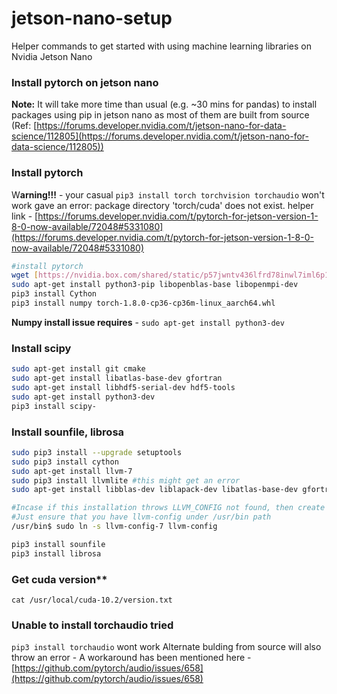 # jetson-nano-setup
Helper commands to get started with using machine learning libraries on Nvidia Jetson Nano

### Install pytorch on jetson nano

**Note:** It will take more time than usual (e.g. ~30 mins for pandas) to install packages using pip in jetson nano as most of them are built from source (Ref: [https://forums.developer.nvidia.com/t/jetson-nano-for-data-science/112805](https://forums.developer.nvidia.com/t/jetson-nano-for-data-science/112805))

### Install pytorch

W**arning!!!** - your casual `pip3 install torch torchvision torchaudio` won't work gave an error: package directory 'torch/cuda' does not exist. 
helper link - [https://forums.developer.nvidia.com/t/pytorch-for-jetson-version-1-8-0-now-available/72048#5331080](https://forums.developer.nvidia.com/t/pytorch-for-jetson-version-1-8-0-now-available/72048#5331080)

```bash
#install pytorch 
wget [https://nvidia.box.com/shared/static/p57jwntv436lfrd78inwl7iml6p13fzh.whl](https://nvidia.box.com/shared/static/p57jwntv436lfrd78inwl7iml6p13fzh.whl) -O torch-1.8.0-cp36-cp36m-linux_aarch64.whl
sudo apt-get install python3-pip libopenblas-base libopenmpi-dev
pip3 install Cython
pip3 install numpy torch-1.8.0-cp36-cp36m-linux_aarch64.whl
```

**Numpy install issue requires** - `sudo apt-get install python3-dev`

### Install scipy

```bash
sudo apt-get install git cmake
sudo apt-get install libatlas-base-dev gfortran
sudo apt-get install libhdf5-serial-dev hdf5-tools
sudo apt-get install python3-dev
pip3 install scipy-
```

### Install sounfile, librosa

```bash
sudo pip3 install --upgrade setuptools
sudo pip3 install cython
sudo apt-get install llvm-7
sudo pip3 install llvmlite #this might get an error
sudo apt-get install libblas-dev liblapack-dev libatlas-base-dev gfortran

#Incase if this installation throws LLVM_CONFIG not found, then create the ln for the llvm-config-7 as below. 
#Just ensure that you have llvm-config under /usr/bin path
/usr/bin$ sudo ln -s llvm-config-7 llvm-config

pip3 install sounfile
pip3 install librosa

```

### Get cuda version** 
`cat /usr/local/cuda-10.2/version.txt` 

### Unable to install torchaudio tried

`pip3 install torchaudio` wont work
Alternate bulding from source will also throw an error - 
A workaround has been mentioned here - [https://github.com/pytorch/audio/issues/658](https://github.com/pytorch/audio/issues/658)
